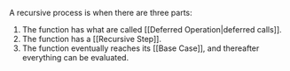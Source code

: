 A recursive process is when there are three parts:
1. The function has what are called [[Deferred Operation|deferred calls]].
2. The function has a [[Recursive Step]].
3. The function eventually reaches its [[Base Case]], and thereafter everything can be evaluated.